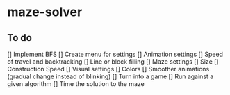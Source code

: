 # maze-solver

## To do

[] Implement BFS
[] Create menu for settings
    [] Animation settings
        [] Speed of travel and backtracking
        [] Line or block filling
    [] Maze settings
        [] Size
        [] Construction Speed
    [] Visual settings
        [] Colors
[] Smoother animations (gradual change instead of blinking)
[] Turn into a game
    [] Run against a given algorithm
[] Time the solution to the maze
